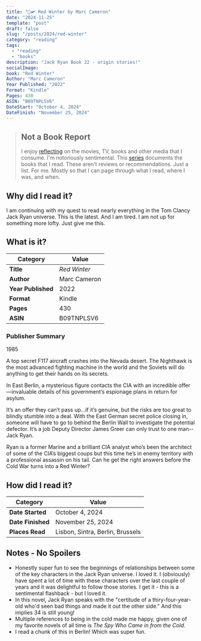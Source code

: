 ```yaml
---
title: "🔴🛩️ Red Winter by Marc Cameron"
date: "2024-11-25"
template: "post"
draft: false
slug: "/posts/2024/red-winter"
category: "reading"
tags:
  - "reading"
  - "books"
description: "Jack Ryan Book 22 - origin stories!"
socialImage:
book: "Red Winter"
Author: "Marc Cameron"
Year Published: "2022"
Format: "Kindle"
Pages: 430
ASIN: "B09TNPLSV6"
DateStart: "October 4, 2024"
DateFinish: "November 25, 2024"
---
```


> ## Not a Book Report
> I enjoy [reflecting](https://blog.samrhea.com/posts/2019/analyze-media-habits) on the movies, TV, books and other media that I consume. I'm notoriously sentimental. This [series](https://blog.samrhea.com/category/reading) documents the books that I read. These aren't reviews or recommendations. Just a list. For me. Mostly so that I can page through what I read, where I was, and when.

## Why did I read it?
I am continuing with my quest to read nearly everything in the Tom Clancy Jack Ryan universe. This is the latest. And I am tired. I am not up for something more lofty. Just give me this.

## What is it?
|Category|Value|
|---|---|
|**Title**|*Red Winter*|
|**Author**|Marc Cameron|
|**Year Published**|2022|
|**Format**|Kindle|
|**Pages**|430|
|**ASIN**|B09TNPLSV6|

### Publisher Summary

1985

A top secret F117 aircraft crashes into the Nevada desert. The Nighthawk is the most advanced fighting machine in the world and the Soviets will do anything to get their hands on its secrets.

In East Berlin, a mysterious figure contacts the CIA with an incredible offer—invaluable details of his government’s espionage plans in return for asylum.

It’s an offer they can’t pass up…if it’s genuine, but the risks are too great to blindly stumble into a deal. With the East German secret police closing in, someone will have to go to behind the Berlin Wall to investigate the potential defector. It’s a job Deputy Director James Greer can only trust to one man--Jack Ryan.

Ryan is a former Marine and a brilliant CIA analyst who’s been the architect of some of the CIA’s biggest coups but this time he’s in enemy territory with a professional assassin on his tail. Can he get the right answers before the Cold War turns into a Red Winter?

## How did I read it?
|Category|Value|
|---|---|
|**Date Started**|October 4, 2024|
|**Date Finished**|November 25, 2024|
|**Places Read**|Lisbon, Sintra, Berlin, Brussels|

## Notes - No Spoilers
* Honestly super fun to see the beginnings of relationships between some of the key characters in the Jack Ryan universe. I loved it. I (obviously) have spent a lot of time with these characters over the last couple of years and it was delightful to follow those stories. I get it - this is a sentimental flashback - but I loved it.
* In this novel, Jack Ryan speaks with the "certitude of a thiry-four-year-old who'd seen bad things and made it out the other side." And this implies 34 is still young!
* Multiple references to being in the cold made me happy, given one of my favorite novels of all time is _The Spy Who Came in from the Cold_.
* I read a chunk of this in Berlin! Which was super fun.
